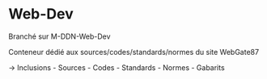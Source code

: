 # Web-Dev

Branché sur M-DDN-Web-Dev

Conteneur dédié aux sources/codes/standards/normes du site WebGate87

→ Inclusions - Sources - Codes - Standards - Normes - Gabarits
